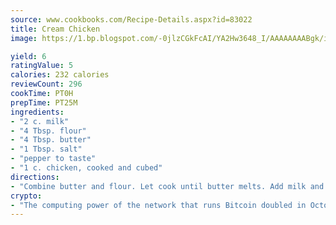 ```yaml
---
source: www.cookbooks.com/Recipe-Details.aspx?id=83022
title: Cream Chicken
image: https://1.bp.blogspot.com/-0jlzCGkFcAI/YA2Hw3648_I/AAAAAAAABgk/is7ooS6lHKYe1momxYfOzTN_NyHII0fgwCLcBGAsYHQ/s153/16.png

yield: 6
ratingValue: 5
calories: 232 calories
reviewCount: 296
cookTime: PT0H
prepTime: PT25M
ingredients:
- "2 c. milk"
- "4 Tbsp. flour"
- "4 Tbsp. butter"
- "1 Tbsp. salt"
- "pepper to taste"
- "1 c. chicken, cooked and cubed"
directions:
- "Combine butter and flour. Let cook until butter melts. Add milk and cook until thick. Add at least one cup of chicken. Serve over biscuits or rolls."
crypto:
- "The computing power of the network that runs Bitcoin doubled in October, pushing out all but the most dedicated miners."
---
```

